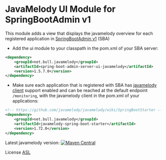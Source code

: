 JavaMelody UI Module for SpringBootAdmin v1
=========================

This module adds a view that displays the javamelody overview for each
registered application in [SpringBootAdmin v1](http://codecentric.github.io/spring-boot-admin/1.5.7/) (SBA)

  * Add the ui module to your classpath in the pom.xml of your SBA server:
```xml
<dependency>
    <groupId>net.bull.javamelody</groupId>
    <artifactId>spring-boot-admin-server-ui-javamelody</artifactId>
    <version>1.5.7.0</version>
</dependency>
```

  * Make sure each application that is registered with SBA has [javamelody client](https://github.com/javamelody/javamelody/wiki/SpringBootStarter) support enabled and can be reached at the default endpoint `/monitoring`, with the javamelody client in the pom.xml of your applications:
```xml
<!-- https://github.com/javamelody/javamelody/wiki/SpringBootStarter -->
<dependency>
    <groupId>net.bull.javamelody</groupId>
    <artifactId>javamelody-spring-boot-starter</artifactId>
    <version>1.72.0</version>
</dependency>
```

Latest javamelody version: [![Maven Central](https://maven-badges.herokuapp.com/maven-central/net.bull.javamelody/javamelody-core/badge.svg)](https://maven-badges.herokuapp.com/maven-central/net.bull.javamelody/javamelody-core)

License [ASL](http://www.apache.org/licenses/LICENSE-2.0)

